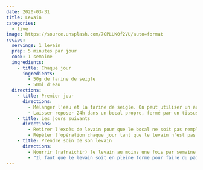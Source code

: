 ```yaml
---
date: 2020-03-31
title: Levain
categories:
  - live
image: https://source.unsplash.com/7GPLUK0f2VU/auto=format
recipe:
  servings: 1 levain
  prep: 5 minutes par jour
  cook: 1 semaine
  ingredients:
    - title: Chaque jour
      ingredients:
        - 50g de farine de seigle
        - 50ml d'eau
  directions:
    - title: Premier jour
      directions:
        - Mélanger l'eau et la farine de seigle. On peut utiliser un autre type de farine mais pour une raison qui m'échappe le seigle semble fonctionner beaucoup mieux...
        - Laisser reposer 24h dans un bocal propre, fermé par un tissus lâche (juste pour éviter que des insectes y rentrent) et à température ambiante.
    - title: Les jours suivants
      directions:
        - Retirer l'excès de levain pour que le bocal ne soit pas rempli à plus de la moitié.
        - Répéter l'opération chaque jour tant que le levain n'est pas colonisé. Une fois que le levain est lancé il double de volume après six heures ; c'est facile à détecter.
    - title: Prendre soin de son levain
      directions:
        - Nourrir (rafraichir) le levain au moins une fois par semaine (ou toutes les deux semaines s'il est au réfrigérateur).
        - "Il faut que le levain soit en pleine forme pour faire du pain : penser à le rafraichir une ou deux fois avant de se lancer dans la confection d'un pain, surtout s'il était en hibernation..."
---
```

